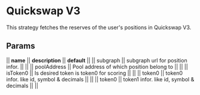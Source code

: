 # Quickswap V3

This strategy fetches the reserves of the user's positions in Quickswap V3.

## Params

|| **name**     || **description**                          || **default** ||
|| subgraph     || subgraph url for position infor.         ||             ||
|| poolAddress  || Pool address of which position belong to ||             ||
|| isToken0     || Is desired token is token0 for scoring   ||             ||
|| token0       || token0 infor. like id, symbol & decimals ||             ||
|| token0       || token1 infor. like id, symbol & decimals ||             ||

